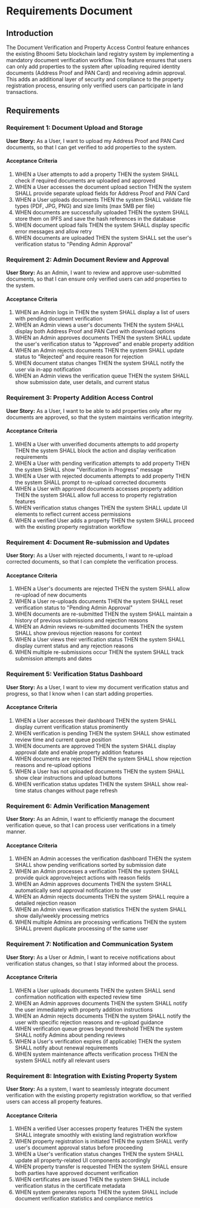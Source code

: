 # Requirements Document

## Introduction

The Document Verification and Property Access Control feature enhances the existing Bhoomi Setu blockchain land registry system by implementing a mandatory document verification workflow. This feature ensures that users can only add properties to the system after uploading required identity documents (Address Proof and PAN Card) and receiving admin approval. This adds an additional layer of security and compliance to the property registration process, ensuring only verified users can participate in land transactions.

## Requirements

### Requirement 1: Document Upload and Storage

**User Story:** As a User, I want to upload my Address Proof and PAN Card documents, so that I can get verified to add properties to the system.

#### Acceptance Criteria

1. WHEN a User attempts to add a property THEN the system SHALL check if required documents are uploaded and approved
2. WHEN a User accesses the document upload section THEN the system SHALL provide separate upload fields for Address Proof and PAN Card
3. WHEN a User uploads documents THEN the system SHALL validate file types (PDF, JPG, PNG) and size limits (max 5MB per file)
4. WHEN documents are successfully uploaded THEN the system SHALL store them on IPFS and save the hash references in the database
5. WHEN document upload fails THEN the system SHALL display specific error messages and allow retry
6. WHEN documents are uploaded THEN the system SHALL set the user's verification status to "Pending Admin Approval"

### Requirement 2: Admin Document Review and Approval

**User Story:** As an Admin, I want to review and approve user-submitted documents, so that I can ensure only verified users can add properties to the system.

#### Acceptance Criteria

1. WHEN an Admin logs in THEN the system SHALL display a list of users with pending document verification
2. WHEN an Admin views a user's documents THEN the system SHALL display both Address Proof and PAN Card with download options
3. WHEN an Admin approves documents THEN the system SHALL update the user's verification status to "Approved" and enable property addition
4. WHEN an Admin rejects documents THEN the system SHALL update status to "Rejected" and require reason for rejection
5. WHEN document status changes THEN the system SHALL notify the user via in-app notification
6. WHEN an Admin views the verification queue THEN the system SHALL show submission date, user details, and current status

### Requirement 3: Property Addition Access Control

**User Story:** As a User, I want to be able to add properties only after my documents are approved, so that the system maintains verification integrity.

#### Acceptance Criteria

1. WHEN a User with unverified documents attempts to add property THEN the system SHALL block the action and display verification requirements
2. WHEN a User with pending verification attempts to add property THEN the system SHALL show "Verification in Progress" message
3. WHEN a User with rejected documents attempts to add property THEN the system SHALL prompt to re-upload corrected documents
4. WHEN a User with approved documents accesses property addition THEN the system SHALL allow full access to property registration features
5. WHEN verification status changes THEN the system SHALL update UI elements to reflect current access permissions
6. WHEN a verified User adds a property THEN the system SHALL proceed with the existing property registration workflow

### Requirement 4: Document Re-submission and Updates

**User Story:** As a User with rejected documents, I want to re-upload corrected documents, so that I can complete the verification process.

#### Acceptance Criteria

1. WHEN a User's documents are rejected THEN the system SHALL allow re-upload of new documents
2. WHEN a User re-uploads documents THEN the system SHALL reset verification status to "Pending Admin Approval"
3. WHEN documents are re-submitted THEN the system SHALL maintain a history of previous submissions and rejection reasons
4. WHEN an Admin reviews re-submitted documents THEN the system SHALL show previous rejection reasons for context
5. WHEN a User views their verification status THEN the system SHALL display current status and any rejection reasons
6. WHEN multiple re-submissions occur THEN the system SHALL track submission attempts and dates

### Requirement 5: Verification Status Dashboard

**User Story:** As a User, I want to view my document verification status and progress, so that I know when I can start adding properties.

#### Acceptance Criteria

1. WHEN a User accesses their dashboard THEN the system SHALL display current verification status prominently
2. WHEN verification is pending THEN the system SHALL show estimated review time and current queue position
3. WHEN documents are approved THEN the system SHALL display approval date and enable property addition features
4. WHEN documents are rejected THEN the system SHALL show rejection reasons and re-upload options
5. WHEN a User has not uploaded documents THEN the system SHALL show clear instructions and upload buttons
6. WHEN verification status updates THEN the system SHALL show real-time status changes without page refresh

### Requirement 6: Admin Verification Management

**User Story:** As an Admin, I want to efficiently manage the document verification queue, so that I can process user verifications in a timely manner.

#### Acceptance Criteria

1. WHEN an Admin accesses the verification dashboard THEN the system SHALL show pending verifications sorted by submission date
2. WHEN an Admin processes a verification THEN the system SHALL provide quick approve/reject actions with reason fields
3. WHEN an Admin approves documents THEN the system SHALL automatically send approval notification to the user
4. WHEN an Admin rejects documents THEN the system SHALL require a detailed rejection reason
5. WHEN an Admin views verification statistics THEN the system SHALL show daily/weekly processing metrics
6. WHEN multiple Admins are processing verifications THEN the system SHALL prevent duplicate processing of the same user

### Requirement 7: Notification and Communication System

**User Story:** As a User or Admin, I want to receive notifications about verification status changes, so that I stay informed about the process.

#### Acceptance Criteria

1. WHEN a User uploads documents THEN the system SHALL send confirmation notification with expected review time
2. WHEN an Admin approves documents THEN the system SHALL notify the user immediately with property addition instructions
3. WHEN an Admin rejects documents THEN the system SHALL notify the user with specific rejection reasons and re-upload guidance
4. WHEN verification queue grows beyond threshold THEN the system SHALL notify Admins about pending reviews
5. WHEN a User's verification expires (if applicable) THEN the system SHALL notify about renewal requirements
6. WHEN system maintenance affects verification process THEN the system SHALL notify all relevant users

### Requirement 8: Integration with Existing Property System

**User Story:** As a system, I want to seamlessly integrate document verification with the existing property registration workflow, so that verified users can access all property features.

#### Acceptance Criteria

1. WHEN a verified User accesses property features THEN the system SHALL integrate smoothly with existing land registration workflow
2. WHEN property registration is initiated THEN the system SHALL verify user's document approval status before proceeding
3. WHEN a User's verification status changes THEN the system SHALL update all property-related UI components accordingly
4. WHEN property transfer is requested THEN the system SHALL ensure both parties have approved document verification
5. WHEN certificates are issued THEN the system SHALL include verification status in the certificate metadata
6. WHEN system generates reports THEN the system SHALL include document verification statistics and compliance metrics